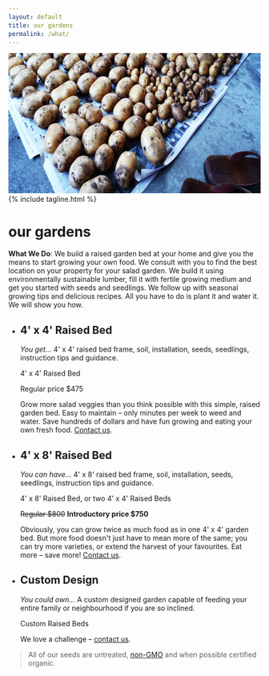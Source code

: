 ```yaml
---
layout: default
title: our gardens
permalink: /what/
---
```


<div id="top-img">
	<img src="/img/main-gardens.jpg" alt="" width="705" height="280" />
	{% include tagline.html %}
</div>


# our gardens

**What We Do**: We build a raised garden bed at your home and give you the means to start growing your own food. We consult with you to find the best location on your property for your salad garden. We build it using environmentally sustainable lumber, fill it with fertile growing medium and get you started with seeds and seedlings. We follow up with seasonal growing tips and delicious recipes. All you have to do is plant it and water it. We will show you how.

<ul id="diagrams">
	<li class="one">
		<h2>4' x 4' Raised Bed</h2>
		<p><em>You get...</em>
		4' x 4' raised bed frame, soil, installation, seeds, seedlings, instruction tips and guidance.</p>
		<div class="modal">
			<p class="heading">4' x 4' Raised Bed</p>
			<p>Regular price $475</p>
			<p>Grow more salad veggies than you think possible with this simple, raised garden bed. Easy to maintain &ndash; only minutes per week to weed and water. Save hundreds of dollars and have fun growing and eating your own fresh food. <a href="contact.php">Contact us</a>.</p>
		</div>
	</li>
	<li class="two">
		<h2>4' x 8' Raised Bed</h2>
		<p><em>You can have...</em>
		4' x 8' raised bed frame, soil, installation, seeds, seedlings, instruction tips and guidance.</p>
		<div class="modal">
			<p class="heading">4' x 8' Raised Bed, or two 4' x 4' Raised Beds</p>
			<p><del>Regular $800</del> <strong>Introductory price $750</strong></p>
			<p>Obviously, you can grow twice as much food as in one 4' x 4' garden bed. But more food doesn't just have to mean more of the same; you can try more varieties, or extend the harvest of your favourites. Eat more &ndash; save more! <a href="contact.php">Contact us</a>.</p>
		</div>
	</li>
	<li class="three">
		<h2>Custom Design</h2>
		<p><em>You could own...</em>
		A custom designed garden capable of feeding your entire family or neighbourhood if you are so inclined.</p>
		<div class="modal">
			<p class="heading">Custom Raised Beds</p>
			<p>We love a challenge &ndash; <a href="contact.php">contact us</a>.</p>
		</div>
	</li>
</ul>

> All of our seeds are untreated, [non-GMO](http://www.westcoastseeds.ca/page/About-Us/Safe-Seed-Pledge/) and when possible certified organic.